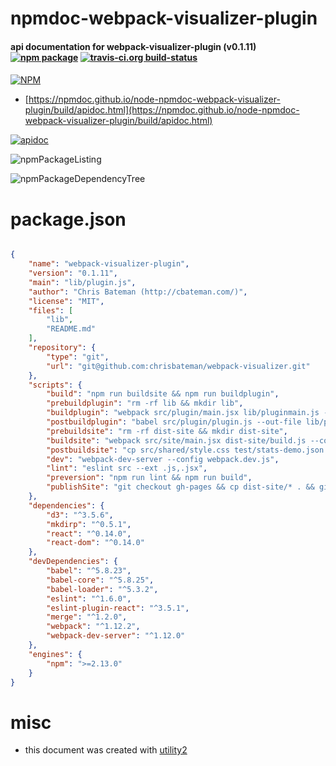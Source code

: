 # npmdoc-webpack-visualizer-plugin

#### api documentation for  webpack-visualizer-plugin (v0.1.11)  [![npm package](https://img.shields.io/npm/v/npmdoc-webpack-visualizer-plugin.svg?style=flat-square)](https://www.npmjs.org/package/npmdoc-webpack-visualizer-plugin) [![travis-ci.org build-status](https://api.travis-ci.org/npmdoc/node-npmdoc-webpack-visualizer-plugin.svg)](https://travis-ci.org/npmdoc/node-npmdoc-webpack-visualizer-plugin)

####

[![NPM](https://nodei.co/npm/webpack-visualizer-plugin.png?downloads=true&downloadRank=true&stars=true)](https://www.npmjs.com/package/webpack-visualizer-plugin)

- [https://npmdoc.github.io/node-npmdoc-webpack-visualizer-plugin/build/apidoc.html](https://npmdoc.github.io/node-npmdoc-webpack-visualizer-plugin/build/apidoc.html)

[![apidoc](https://npmdoc.github.io/node-npmdoc-webpack-visualizer-plugin/build/screenCapture.buildCi.browser.%252Ftmp%252Fbuild%252Fapidoc.html.png)](https://npmdoc.github.io/node-npmdoc-webpack-visualizer-plugin/build/apidoc.html)

![npmPackageListing](https://npmdoc.github.io/node-npmdoc-webpack-visualizer-plugin/build/screenCapture.npmPackageListing.svg)

![npmPackageDependencyTree](https://npmdoc.github.io/node-npmdoc-webpack-visualizer-plugin/build/screenCapture.npmPackageDependencyTree.svg)



# package.json

```json

{
    "name": "webpack-visualizer-plugin",
    "version": "0.1.11",
    "main": "lib/plugin.js",
    "author": "Chris Bateman (http://cbateman.com/)",
    "license": "MIT",
    "files": [
        "lib",
        "README.md"
    ],
    "repository": {
        "type": "git",
        "url": "git@github.com:chrisbateman/webpack-visualizer.git"
    },
    "scripts": {
        "build": "npm run buildsite && npm run buildplugin",
        "prebuildplugin": "rm -rf lib && mkdir lib",
        "buildplugin": "webpack src/plugin/main.jsx lib/pluginmain.js --config webpack.prod.js",
        "postbuildplugin": "babel src/plugin/plugin.js --out-file lib/plugin.js && cp src/shared/style.css lib",
        "prebuildsite": "rm -rf dist-site && mkdir dist-site",
        "buildsite": "webpack src/site/main.jsx dist-site/build.js --config webpack.prod.js && babel-node src/site/serverRender.js",
        "postbuildsite": "cp src/shared/style.css test/stats-demo.json dist-site",
        "dev": "webpack-dev-server --config webpack.dev.js",
        "lint": "eslint src --ext .js,.jsx",
        "preversion": "npm run lint && npm run build",
        "publishSite": "git checkout gh-pages && cp dist-site/* . && git add . && git commit -m 'release' && git push origin gh-pages && git checkout master"
    },
    "dependencies": {
        "d3": "^3.5.6",
        "mkdirp": "^0.5.1",
        "react": "^0.14.0",
        "react-dom": "^0.14.0"
    },
    "devDependencies": {
        "babel": "^5.8.23",
        "babel-core": "^5.8.25",
        "babel-loader": "^5.3.2",
        "eslint": "^1.6.0",
        "eslint-plugin-react": "^3.5.1",
        "merge": "^1.2.0",
        "webpack": "^1.12.2",
        "webpack-dev-server": "^1.12.0"
    },
    "engines": {
        "npm": ">=2.13.0"
    }
}
```



# misc
- this document was created with [utility2](https://github.com/kaizhu256/node-utility2)
